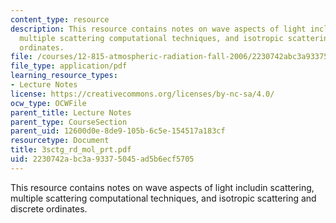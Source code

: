 ```yaml
---
content_type: resource
description: This resource contains notes on wave aspects of light includin scattering,
  multiple scattering computational techniques, and isotropic scattering and discrete
  ordinates.
file: /courses/12-815-atmospheric-radiation-fall-2006/2230742abc3a93375045ad5b6ecf5705_3sctg_rd_mol_prt.pdf
file_type: application/pdf
learning_resource_types:
- Lecture Notes
license: https://creativecommons.org/licenses/by-nc-sa/4.0/
ocw_type: OCWFile
parent_title: Lecture Notes
parent_type: CourseSection
parent_uid: 12600d0e-8de9-105b-6c5e-154517a183cf
resourcetype: Document
title: 3sctg_rd_mol_prt.pdf
uid: 2230742a-bc3a-9337-5045-ad5b6ecf5705
---
```

This resource contains notes on wave aspects of light includin scattering, multiple scattering computational techniques, and isotropic scattering and discrete ordinates.
